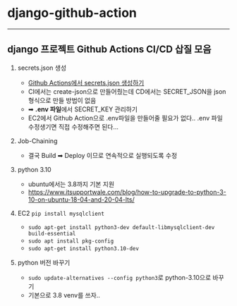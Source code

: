 # django-github-action
---
## django 프로젝트 Github Actions CI/CD 삽질 모음

1. secrets.json 생성
   - [Github Actions에서 secrets.json 생성하기](https://velog.io/@hnnynh/Github-Actions%EC%97%90%EC%84%9C-secrets.json-%EC%83%9D%EC%84%B1%ED%95%98%EA%B8%B0)
   - CI에서는 create-json으로 만들어줬는데 CD에서는 SECRET_JSON을 json 형식으로 만들 방법이 없음
   - ➡ **.env 파일**에서 SECRET_KEY 관리하기
   - EC2에서 Github Action으로 .env파일을 만들어줄 필요가 없다.. .env 파일 수정생기면 직접 수정해주면 된다...
  
2. Job-Chaining
   - 결국 Build ➡ Deploy 이므로 연속적으로 실행되도록 수정

3. python 3.10
   - ubuntu에서는 3.8까지 기본 지원
   - https://www.itsupportwale.com/blog/how-to-upgrade-to-python-3-10-on-ubuntu-18-04-and-20-04-lts/

4. EC2 ```pip install mysqlclient```
   - ```sudo apt-get install python3-dev default-libmysqlclient-dev build-essential```
   - ```sudo apt install pkg-config```
   - ```sudo apt-get install python3.10-dev```

5. python 버전 바꾸기
   - ```sudo update-alternatives --config python3```로 python-3.10으로 바꾸기
   - 기본으로 3.8 venv를 쓰자..
